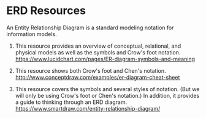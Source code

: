 # ERD Resources

An Entity Relationship Diagram is a standard modeling notation for information models.

1. This resource provides an overview of conceptual, relational, and physical models as well as the symbols and Crow's foot notation.   
https://www.lucidchart.com/pages/ER-diagram-symbols-and-meaning

2. This resource shows both Crow's foot and Chen's notation. 
http://www.conceptdraw.com/examples/er-diagram-cheat-sheet  

3. This resource covers the symbols and several styles of notation. (But we will only be using Crow's foot or Chen's notation.) In addition, it provides a guide to thinking through an ERD diagram.   
https://www.smartdraw.com/entity-relationship-diagram/